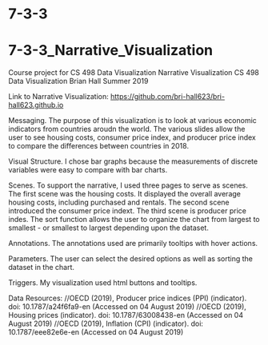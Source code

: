 # 7-3-3
# 7-3-3_Narrative_Visualization
Course project for CS 498 Data Visualization
Narrative Visualization
CS 498 Data Visualization
Brian Hall Summer 2019

Link to Narrative Visualization: https://github.com/bri-hall623/bri-hall623.github.io


Messaging. The purpose of this visualization is to look at various economic indicators from countries aroudn the world.  The various slides allow the user to see housing costs, consumer price index, and producer price index to compare the differences between countries in 2018.

Visual Structure. I chose bar graphs because the measurements of discrete variables were easy to compare with bar charts.

Scenes. To support the narrative, I used three pages to serve as scenes. The first scene was the housing costs. It displayed the overall average housing costs, including purchased and rentals. The second scene introduced the consumer price indext. The third scene is producer price indes. The sort function allows the user to organize the chart from largest to smallest - or smallest to largest depending upon the dataset. 

Annotations. The annotations used are primarily tooltips with hover actions.

Parameters. The user can select the desired options as well as sorting the dataset in the chart. 

Triggers. My visualization used html buttons and tooltips. 


Data Resources:
 //OECD (2019), Producer price indices (PPI) (indicator). doi: 10.1787/a24f6fa9-en (Accessed on 04 August 2019)
 //OECD (2019), Housing prices (indicator). doi: 10.1787/63008438-en (Accessed on 04 August 2019)
 //OECD (2019), Inflation (CPI) (indicator). doi: 10.1787/eee82e6e-en (Accessed on 04 August 2019)
